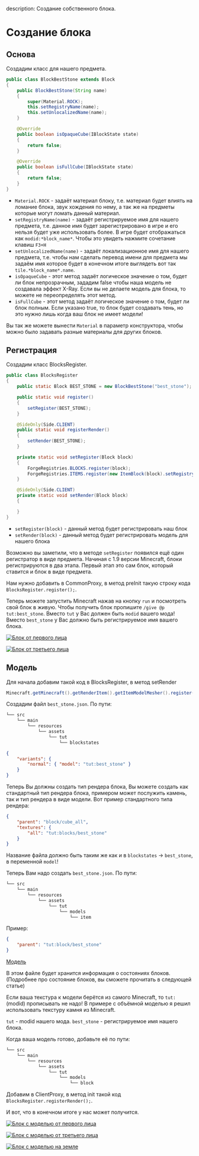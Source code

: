 description: Создание собственного блока.

# Создание блока

## Основа

Создадим класс для нашего предмета.

```java
public class BlockBestStone extends Block
{
    public BlockBestStone(String name)
    {
        super(Material.ROCK);
        this.setRegistryName(name);
        this.setUnlocalizedName(name);
    }

    @Override
    public boolean isOpaqueCube(IBlockState state)
    {
        return false;
    }

    @Override
    public boolean isFullCube(IBlockState state)
    {
        return false;
    }
}
```

* `Material.ROCK` - задаёт материал блоку, т.е. материал будет влиять на ломание блока, звук хождения по нему, а так же на предметы которые могут ломать данный материал.
* `setRegistryName(name)` - задаёт регистрируемое имя для нашего предмета, т.е. данное имя будет зарегистрировано в игре и его нельзя будет уже использовать более. В игре будет отображаться как `modid:*block_name*`. Чтобы это увидеть нажмите сочетание клавиш `F3+H`
* `setUnlocalizedName(name)` - задаёт локализационное имя для нашего предмета, т.е. чтобы нам сделать перевод имени для предмета мы задаём имя которое будет в конечном итоге выглядеть вот так `tile.*block_name*.name`.
* `isOpaqueCube` - этот метод задаёт логическое значение о том, будет ли блок непрозрачным, зададим false чтобы наша модель не создавала эффект X-Ray. Если вы не делаете модель для блока, то можете не переопределять этот метод.
* `isFullCube` - этот метод задаёт логическое значение о том, будет ли блок полным. Если указано true, то блок будет создавать тень, но это нужно лишь когда ваш блок не имеет модели!


Вы так же можете вынести `Material` в параметр конструктора, чтобы можно было задавать разные материалы для других блоков.

## Регистрация

Создадим класс BlocksRegister.

```java
public class BlocksRegister
{
    public static Block BEST_STONE = new BlockBestStone("best_stone");

    public static void register()
    {
        setRegister(BEST_STONE);
    }

    @SideOnly(Side.CLIENT)
    public static void registerRender()
    {
        setRender(BEST_STONE);
    }

    private static void setRegister(Block block)
    {
        ForgeRegistries.BLOCKS.register(block);
        ForgeRegistries.ITEMS.register(new ItemBlock(block).setRegistryName(block.getRegistryName()));
    }

    @SideOnly(Side.CLIENT)
    private static void setRender(Block block)
    {

    }
}
```

* `setRegister(block)` - данный метод будет регистрировать наш блок
* `setRender(block)` - данный метод будет регистрировать модель для нашего блока

Возможно вы заметили, что в методе `setRegister` появился ещё один регистратор в виде предмета. Начиная с 1.9 версии Minecraft, блоки регистрируются в два этапа. Первый этап это сам блок, который ставится и блок в виде предмета.

Нам нужно добавить в CommonProxy, в метод preInit такую строку кода `BlocksRegister.register();`.

Теперь можете запустить Minecraft нажав на кнопку `run` и посмотреть свой блок в живую. Чтобы получить блок пропишите `/give @p tut:best_stone`.
Вместо `tut` у Вас должен быть `modid` вашего мода! Вместо `best_stone` у Вас должно быть регистрируемое имя вашего блока.

[![Блок от первого лица](images/face_first.png)](images/face_first.png)

[![Блок от третьего лица](images/face_three.png)](images/face_three.png)

## Модель

Для начала добавим такой код в BlocksRegister, в метод setRender
```java
Minecraft.getMinecraft().getRenderItem().getItemModelMesher().register(Item.getItemFromBlock(block), 0, new ModelResourceLocation(block.getRegistryName(), "inventory"));
```

Создадим файл `best_stone.json`. По пути:
```md
└── src    
    └── main
        └── resources
            └── assets
                └── tut
                    └── blockstates
```

```json
{
    "variants": {
        "normal": { "model": "tut:best_stone" }
    }
}
```

Теперь Вы должны создать тип рендера блока, Вы можете создать как стандартный тип рендера блока, примером может послужить камень, так и тип рендера в виде  модели. Вот пример стандартного типа рендера:

```json
{
    "parent": "block/cube_all",
    "textures": {
        "all": "tut:blocks/best_stone"
    }
}
```

Название файла должно быть таким же как и в `blockstates` -> `best_stone`, в переменной `model`!


Теперь Вам надо создать `best_stone.json`. По пути:
```md
└── src    
    └── main
        └── resources
            └── assets
                └── tut
                    └── models
                        └── item
```
Пример:
```json
{
    "parent": "tut:block/best_stone"
}
```

[Модель](https://yadi.sk/d/n9ehtKYk3LT9qv)

В этом файле будет хранится информация о состояниях блоков. (Подробнее про состояние блоков, вы сможете прочитать в следующей статье)

Если ваша текстура к модели берётся из самого Minecraft, то `tut:`(modid) прописывать не надо! В примере с объёмной моделью я решил использовать текстуру камня из Minecraft.

`tut` - modid нашего мода.
`best_stone` - регистрируемое имя нашего блока.

Когда ваша модель готово, добавьте её по пути:
```md
└── src    
    └── main
        └── resources
            └── assets
                └── tut
                    └── models
                        └── block
```

Добавим в ClientProxy, в метод init такой код  `BlocksRegister.registerRender();`.

И вот, что в конечном итоге у нас может получится.

[![Блок с моделью от первого лица](images/model_face_first.png)](images/model_face_first.png)

[![Блок с моделью от третьего лица](images/model_face_three.png)](images/model_face_three.png)

[![Блок с моделью на земле](images/model_on_ground.png)](images/model_on_ground.png)
